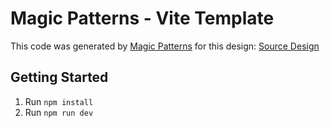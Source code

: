 # Magic Patterns - Vite Template

This code was generated by [Magic Patterns](https://magicpatterns.com) for this design: [Source Design](https://www.magicpatterns.com/c/e3aob5ygnobhnup5mrj57x)

## Getting Started

1. Run `npm install`
2. Run `npm run dev`

